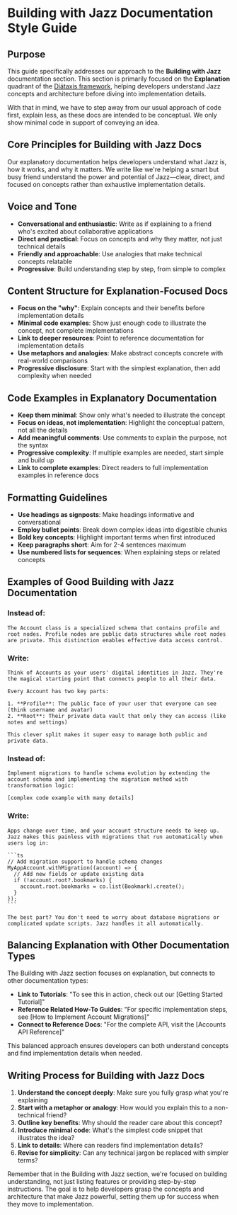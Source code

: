 # Building with Jazz Documentation Style Guide

## Purpose

This guide specifically addresses our approach to the **Building with Jazz** documentation section. This section is primarily focused on the **Explanation** quadrant of the [Diátaxis framework](https://diataxis.fr/), helping developers understand Jazz concepts and architecture before diving into implementation details.

With that in mind, we have to step away from our usual approach of code first, explain less, as these docs are intended to be conceptual. We only show minimal code in support of conveying an idea.

## Core Principles for Building with Jazz Docs

Our explanatory documentation helps developers understand what Jazz is, how it works, and why it matters. We write like we're helping a smart but busy friend understand the power and potential of Jazz—clear, direct, and focused on concepts rather than exhaustive implementation details.

## Voice and Tone

- **Conversational and enthusiastic**: Write as if explaining to a friend who's excited about collaborative applications
- **Direct and practical**: Focus on concepts and why they matter, not just technical details
- **Friendly and approachable**: Use analogies that make technical concepts relatable
- **Progressive**: Build understanding step by step, from simple to complex

## Content Structure for Explanation-Focused Docs

- **Focus on the "why"**: Explain concepts and their benefits before implementation details
- **Minimal code examples**: Show just enough code to illustrate the concept, not complete implementations
- **Link to deeper resources**: Point to reference documentation for implementation details
- **Use metaphors and analogies**: Make abstract concepts concrete with real-world comparisons
- **Progressive disclosure**: Start with the simplest explanation, then add complexity when needed

## Code Examples in Explanatory Documentation

- **Keep them minimal**: Show only what's needed to illustrate the concept
- **Focus on ideas, not implementation**: Highlight the conceptual pattern, not all the details
- **Add meaningful comments**: Use comments to explain the purpose, not the syntax
- **Progressive complexity**: If multiple examples are needed, start simple and build up
- **Link to complete examples**: Direct readers to full implementation examples in reference docs

## Formatting Guidelines

- **Use headings as signposts**: Make headings informative and conversational
- **Employ bullet points**: Break down complex ideas into digestible chunks
- **Bold key concepts**: Highlight important terms when first introduced
- **Keep paragraphs short**: Aim for 2-4 sentences maximum
- **Use numbered lists for sequences**: When explaining steps or related concepts

## Examples of Good Building with Jazz Documentation

### Instead of:

```
The Account class is a specialized schema that contains profile and root nodes. Profile nodes are public data structures while root nodes are private. This distinction enables effective data access control.
```

### Write:

```
Think of Accounts as your users' digital identities in Jazz. They're the magical starting point that connects people to all their data.

Every Account has two key parts:

1. **Profile**: The public face of your user that everyone can see (think username and avatar)
2. **Root**: Their private data vault that only they can access (like notes and settings)

This clever split makes it super easy to manage both public and private data.
```

### Instead of:

```
Implement migrations to handle schema evolution by extending the account schema and implementing the migration method with transformation logic:

[complex code example with many details]
```

### Write:

````
Apps change over time, and your account structure needs to keep up. Jazz makes this painless with migrations that run automatically when users log in:

```ts
// Add migration support to handle schema changes
MyAppAccount.withMigration((account) => {
  // Add new fields or update existing data
  if (!account.root?.bookmarks) {
    account.root.bookmarks = co.list(Bookmark).create();
  }
});
```

The best part? You don't need to worry about database migrations or complicated update scripts. Jazz handles it all automatically.

````

## Balancing Explanation with Other Documentation Types

The Building with Jazz section focuses on explanation, but connects to other documentation types:

- **Link to Tutorials**: "To see this in action, check out our [Getting Started Tutorial]"
- **Reference Related How-To Guides**: "For specific implementation steps, see [How to Implement Account Migrations]"
- **Connect to Reference Docs**: "For the complete API, visit the [Accounts API Reference]"

This balanced approach ensures developers can both understand concepts and find implementation details when needed.

## Writing Process for Building with Jazz Docs

1. **Understand the concept deeply**: Make sure you fully grasp what you're explaining
2. **Start with a metaphor or analogy**: How would you explain this to a non-technical friend?
3. **Outline key benefits**: Why should the reader care about this concept?
4. **Introduce minimal code**: What's the simplest code snippet that illustrates the idea?
5. **Link to details**: Where can readers find implementation details?
6. **Revise for simplicity**: Can any technical jargon be replaced with simpler terms?

Remember that in the Building with Jazz section, we're focused on building understanding, not just listing features or providing step-by-step instructions. The goal is to help developers grasp the concepts and architecture that make Jazz powerful, setting them up for success when they move to implementation.
